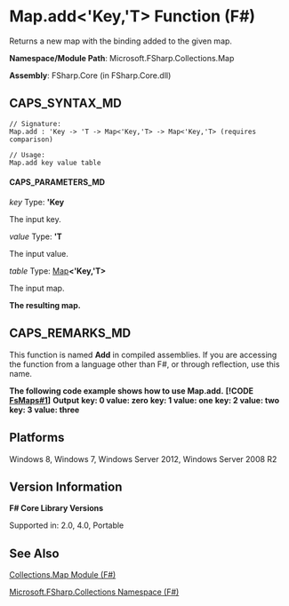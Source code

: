 # Map.add<'Key,'T> Function (F#)

Returns a new map with the binding added to the given map.

**Namespace/Module Path**: Microsoft.FSharp.Collections.Map

**Assembly**: FSharp.Core (in FSharp.Core.dll)


## CAPS_SYNTAX_MD

```
// Signature:
Map.add : 'Key -> 'T -> Map<'Key,'T> -> Map<'Key,'T> (requires comparison)

// Usage:
Map.add key value table
```

#### CAPS_PARAMETERS_MD
*key*
Type: **'Key**


The input key.


*value*
Type: **'T**


The input value.


*table*
Type: [Map](http://msdn.microsoft.com/en-us/library/975316ea-55e3-4987-9994-90897ad45664)**&lt;'Key,'T&gt;**


The input map.



**The resulting map.**
## CAPS_REMARKS_MD
This function is named **Add** in compiled assemblies. If you are accessing the function from a language other than F#, or through reflection, use this name.

**The following code example shows how to use Map.add.**
**[!CODE [FsMaps#1](../CodeSnippet/VS_Snippets_Fsharp/fsmaps/FSharp/fs/program.fs#1)]**
**Output**
**key: 0 value: zero**
**key: 1 value: one**
**key: 2 value: two**
**key: 3 value: three**
## Platforms
Windows 8, Windows 7, Windows Server 2012, Windows Server 2008 R2


## Version Information
**F# Core Library Versions**

Supported in: 2.0, 4.0, Portable




## See Also
[Collections.Map Module &#40;F&#35;&#41;](Collections.Map+Module+%28F%23%29.md)

[Microsoft.FSharp.Collections Namespace &#40;F&#35;&#41;](Microsoft.FSharp.Collections+Namespace+%28F%23%29.md)

